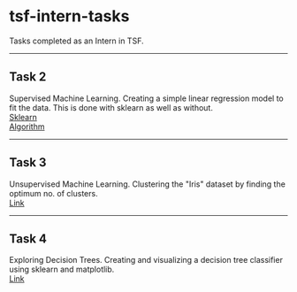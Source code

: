 # tsf-intern-tasks
Tasks completed as an Intern in TSF.

---

## Task 2
Supervised Machine Learning. Creating a simple linear regression model to fit the data. This is done with sklearn as well as without.  
[Sklearn](./Task2/Task2_sklearn.ipynb)  
[Algorithm](./Task2/Task2_algo.ipynb)

---

## Task 3
Unsupervised Machine Learning. Clustering the "Iris" dataset by finding the optimum no. of clusters.  
[Link](./Task3/Task3.ipynb)

---

## Task 4
Exploring Decision Trees. Creating and visualizing a decision tree classifier using sklearn and matplotlib.  
[Link](./Task4/Task4.ipynb)

